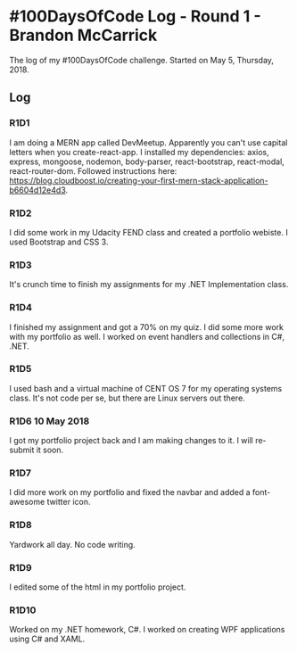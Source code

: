 # #100DaysOfCode Log - Round 1 - Brandon McCarrick

The log of my #100DaysOfCode challenge. Started on May 5, Thursday, 2018.

## Log

### R1D1 
I am doing a MERN app called DevMeetup. Apparently you can't use capital letters when you create-react-app. I installed my dependencies: axios, express, mongoose, nodemon, body-parser, react-bootstrap, react-modal, react-router-dom. Followed instructions here: https://blog.cloudboost.io/creating-your-first-mern-stack-application-b6604d12e4d3.

### R1D2
I did some work in my Udacity FEND class and created a portfolio webiste. I used Bootstrap and CSS 3.

### R1D3
It's crunch time to finish my assignments for my .NET Implementation class.

### R1D4
I finished my assignment and got a 70% on my quiz. I did some more work with my portfolio as well. I worked on event handlers and collections in C#, .NET.

### R1D5
I used bash and a virtual machine of CENT OS 7 for my operating systems class. It's not code per se, but there are Linux servers out there.

### R1D6 10 May 2018
I got my portfolio project back and I am making changes to it. I will re-submit it soon.

### R1D7
I did more work on my portfolio and fixed the navbar and added a font-awesome twitter icon.

### R1D8
Yardwork all day. No code writing.

### R1D9
I edited some of the html in my portfolio project.

### R1D10
Worked on my .NET homework, C#. I worked on creating WPF applications using C# and XAML.


